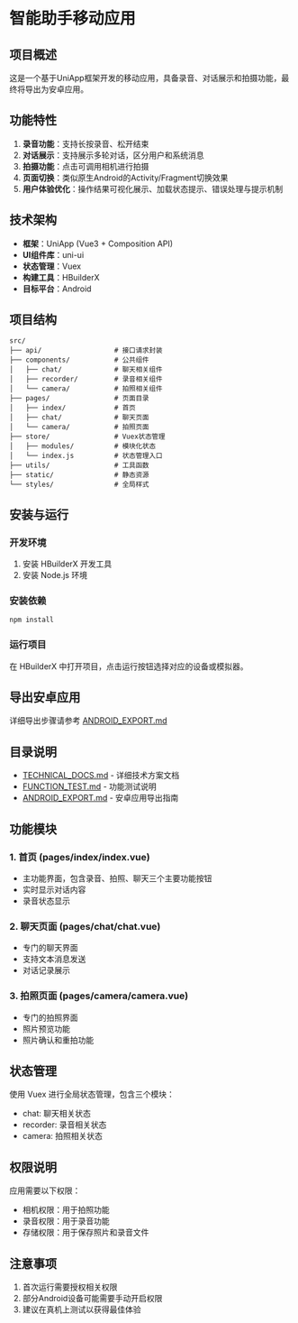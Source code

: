 # 智能助手移动应用

## 项目概述

这是一个基于UniApp框架开发的移动应用，具备录音、对话展示和拍摄功能，最终将导出为安卓应用。

## 功能特性

1. **录音功能**：支持长按录音、松开结束
2. **对话展示**：支持展示多轮对话，区分用户和系统消息
3. **拍摄功能**：点击可调用相机进行拍摄
4. **页面切换**：类似原生Android的Activity/Fragment切换效果
5. **用户体验优化**：操作结果可视化展示、加载状态提示、错误处理与提示机制

## 技术架构

- **框架**：UniApp (Vue3 + Composition API)
- **UI组件库**：uni-ui
- **状态管理**：Vuex
- **构建工具**：HBuilderX
- **目标平台**：Android

## 项目结构

```
src/
├── api/                  # 接口请求封装
├── components/           # 公共组件
│   ├── chat/             # 聊天相关组件
│   ├── recorder/         # 录音相关组件
│   └── camera/           # 拍照相关组件
├── pages/                # 页面目录
│   ├── index/            # 首页
│   ├── chat/             # 聊天页面
│   └── camera/           # 拍照页面
├── store/                # Vuex状态管理
│   ├── modules/          # 模块化状态
│   └── index.js          # 状态管理入口
├── utils/                # 工具函数
├── static/               # 静态资源
└── styles/               # 全局样式
```

## 安装与运行

### 开发环境
1. 安装 HBuilderX 开发工具
2. 安装 Node.js 环境

### 安装依赖
```bash
npm install
```

### 运行项目
在 HBuilderX 中打开项目，点击运行按钮选择对应的设备或模拟器。

## 导出安卓应用

详细导出步骤请参考 [ANDROID_EXPORT.md](ANDROID_EXPORT.md)

## 目录说明

- [TECHNICAL_DOCS.md](TECHNICAL_DOCS.md) - 详细技术方案文档
- [FUNCTION_TEST.md](FUNCTION_TEST.md) - 功能测试说明
- [ANDROID_EXPORT.md](ANDROID_EXPORT.md) - 安卓应用导出指南

## 功能模块

### 1. 首页 (pages/index/index.vue)
- 主功能界面，包含录音、拍照、聊天三个主要功能按钮
- 实时显示对话内容
- 录音状态显示

### 2. 聊天页面 (pages/chat/chat.vue)
- 专门的聊天界面
- 支持文本消息发送
- 对话记录展示

### 3. 拍照页面 (pages/camera/camera.vue)
- 专门的拍照界面
- 照片预览功能
- 照片确认和重拍功能

## 状态管理

使用 Vuex 进行全局状态管理，包含三个模块：
- chat: 聊天相关状态
- recorder: 录音相关状态
- camera: 拍照相关状态

## 权限说明

应用需要以下权限：
- 相机权限：用于拍照功能
- 录音权限：用于录音功能
- 存储权限：用于保存照片和录音文件

## 注意事项

1. 首次运行需要授权相关权限
2. 部分Android设备可能需要手动开启权限
3. 建议在真机上测试以获得最佳体验